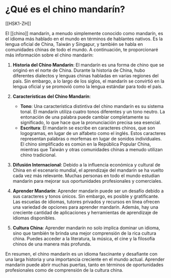 # ¿Qué es el chino mandarín?

[[HSK1-ZH]]

El [[chino]] mandarín, a menudo simplemente conocido como mandarín, es el idioma más hablado en el mundo en términos de hablantes nativos. Es la lengua oficial de China, Taiwán y Singapur, y también se habla en comunidades chinas de todo el mundo. A continuación, te proporcionaré más información sobre el chino mandarín:

1. **Historia del Chino Mandarín**: El mandarín es una forma de chino que se originó en el norte de China. Durante la historia de China, hubo diferentes dialectos y lenguas chinas habladas en varias regiones del país. Sin embargo, a lo largo de los siglos, el mandarín se convirtió en la lengua oficial y se promovió como la lengua estándar para todo el país.
    
2. **Características del Chino Mandarín**:
    
    - **Tono**: Una característica distintiva del chino mandarín es su sistema tonal. El mandarín utiliza cuatro tonos diferentes y un tono neutro. La entonación de una palabra puede cambiar completamente su significado, lo que hace que la pronunciación precisa sea esencial.
    - **Escritura**: El mandarín se escribe en caracteres chinos, que son logogramas, en lugar de un alfabeto como el inglés. Estos caracteres representan palabras o morfemas en lugar de sonidos individuales. El chino simplificado es común en la República Popular China, mientras que Taiwán y otras comunidades chinas a menudo utilizan chino tradicional.
3. **Difusión Internacional**: Debido a la influencia económica y cultural de China en el escenario mundial, el aprendizaje del mandarín se ha vuelto cada vez más relevante. Muchas personas en todo el mundo estudian mandarín para mejorar sus oportunidades profesionales y comerciales.
    
4. **Aprender Mandarín**: Aprender mandarín puede ser un desafío debido a sus caracteres y tonos únicos. Sin embargo, es posible y gratificante. Las escuelas de idiomas, tutores privados y recursos en línea ofrecen una variedad de opciones para aprender mandarín. Además, hay una creciente cantidad de aplicaciones y herramientas de aprendizaje de idiomas disponibles.
    
5. **Cultura China**: Aprender mandarín no solo implica dominar un idioma, sino que también te brinda una mejor comprensión de la rica cultura china. Puedes acceder a la literatura, la música, el cine y la filosofía chinos de una manera más profunda.
    

En resumen, el chino mandarín es un idioma fascinante y desafiante con una larga historia y una importancia creciente en el mundo actual. Aprender mandarín puede abrir muchas puertas, tanto en términos de oportunidades profesionales como de comprensión de la cultura china.